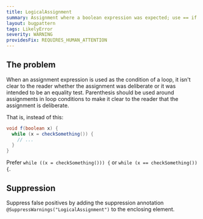 ```yaml
---
title: LogicalAssignment
summary: Assignment where a boolean expression was expected; use == if this assignment wasn't expected or add parentheses for clarity.
layout: bugpattern
tags: LikelyError
severity: WARNING
providesFix: REQUIRES_HUMAN_ATTENTION
---
```


<!--
*** AUTO-GENERATED, DO NOT MODIFY ***
To make changes, edit the @BugPattern annotation or the explanation in docs/bugpattern.
-->

## The problem
When an assignment expression is used as the condition of a loop, it isn't clear
to the reader whether the assignment was deliberate or it was intended to be an
equality test. Parenthesis should be used around assignments in loop conditions
to make it clear to the reader that the assignment is deliberate.

That is, instead of this:

```java
void f(boolean x) {
  while (x = checkSomething()) {
    // ...
  }
}
```

Prefer `while ((x = checkSomething())) {` or `while (x == checkSomething()) {`.

## Suppression
Suppress false positives by adding the suppression annotation `@SuppressWarnings("LogicalAssignment")` to the enclosing element.
